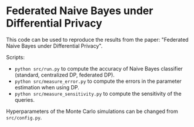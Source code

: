 # Federated Naive Bayes under Differential Privacy

This code can be used to reproduce the results from the paper: "Federated Naive Bayes under Differential Privacy".

Scripts:
- `python src/run.py` to compute the accuracy of Naive Bayes classifier (standard, centralized DP, federated DP).
- `python src/measure_error.py` to compute the errors in the parameter estimation when using DP.
- `python src/measure_sensitivity.py` to compute the sensitivity of the queries.

Hyperparameters of the Monte Carlo simulations can be changed from `src/config.py`.
